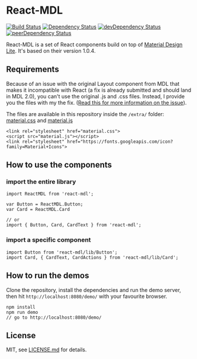 # React-MDL

[![Build Status](https://travis-ci.org/tleunen/react-mdl.svg?branch=master)](https://travis-ci.org/tleunen/react-mdl)
[![Dependency Status](https://david-dm.org/tleunen/react-mdl.svg)](https://david-dm.org/tleunen/react-mdl)
[![devDependency Status](https://david-dm.org/tleunen/react-mdl/dev-status.svg)](https://david-dm.org/tleunen/react-mdl#info=devDependencies)
[![peerDependency Status](https://david-dm.org/tleunen/react-mdl/peer-status.svg)](https://david-dm.org/tleunen/react-mdl#info=peerDependencies)

React-MDL is a set of React components build on top of [Material Design Lite](https://github.com/google/material-design-lite). It's based on their version 1.0.4.

## Requirements
Because of an issue with the original Layout component from MDL that makes it incompatible with React (a fix is already submitted and should land in MDL 2.0), you can't use the original .js and .css files. Instead, I provide you the files with my the fix. ([Read this for more information on the issue](https://github.com/google/material-design-lite/issues/1356)).

The files are available in this repository inside the `/extra/` folder: [material.css](/extra/material.css) and [material.js](/extra/material.js)
```
<link rel="stylesheet" href="material.css">
<script src="material.js"></script>
<link rel="stylesheet" href="https://fonts.googleapis.com/icon?family=Material+Icons">
```

## How to use the components

### import the entire library
```
import ReactMDL from 'react-mdl';

var Button = ReactMDL.Button;
var Card = ReactMDL.Card

// or
import { Button, Card, CardText } from 'react-mdl';
```

### import a specific component
```
import Button from 'react-mdl/lib/Button';
import Card, { CardText, CardActions } from 'react-mdl/lib/Card';
```

## How to run the demos
Clone the repository, install the dependencies and run the demo server, then hit `http://localhost:8080/demo/` with your favourite browser.
```
npm install
npm run demo
// go to http://localhost:8080/demo/
```

## License

MIT, see [LICENSE.md](/LICENSE.md) for details.
